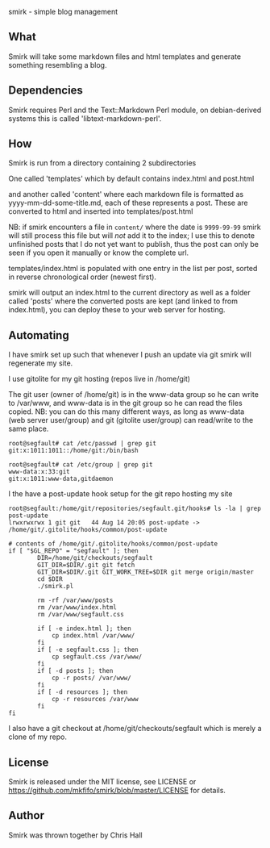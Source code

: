 smirk - simple blog management

What
----
Smirk will take some markdown files and html templates and generate something resembling a blog.

Dependencies
------------
Smirk requires Perl and the Text::Markdown Perl module, on debian-derived systems this is called 'libtext-markdown-perl'.

How
---
Smirk is run from a directory containing 2 subdirectories

One called 'templates' which by default contains index.html and post.html

and another called 'content' where each markdown file is formatted as yyyy-mm-dd-some-title.md,
each of these represents a post. These are converted to html and inserted into templates/post.html

NB: if smirk encounters a file in `content/` where the date is `9999-99-99` smirk will still process
this file but will _not_ add it to the index; I use this to denote unfinished posts that I do not yet
want to publish, thus the post can only be seen if you open it manually or know the complete url.

templates/index.html is populated with one entry in the list per post, sorted in reverse chronological
order (newest first).

smirk will output an index.html to the current directory as well as a folder called 'posts' where the
converted posts are kept (and linked to from index.html), you can deploy these to your web server for
hosting.

Automating
-----------
I have smirk set up such that whenever I push an update via git smirk will regenerate my site.

I use gitolite for my git hosting (repos live in /home/git) 

The git user (owner of /home/git) is in the www-data group so he can write to /var/www, and www-data is in the git group so he can read the files copied.
NB: you can do this many different ways, as long as www-data (web server user/group) and git (gitolite user/group) can read/write to the same place.

    root@segfault# cat /etc/passwd | grep git
    git:x:1011:1011::/home/git:/bin/bash

    root@segfault# cat /etc/group | grep git
    www-data:x:33:git
    git:x:1011:www-data,gitdaemon

I the have a post-update hook setup for the git repo hosting my site

    root@segfault:/home/git/repositories/segfault.git/hooks# ls -la | grep post-update
    lrwxrwxrwx 1 git git   44 Aug 14 20:05 post-update -> /home/git/.gitolite/hooks/common/post-update

    # contents of /home/git/.gitolite/hooks/common/post-update
    if [ "$GL_REPO" = "segfault" ]; then
            DIR=/home/git/checkouts/segfault
            GIT_DIR=$DIR/.git git fetch
            GIT_DIR=$DIR/.git GIT_WORK_TREE=$DIR git merge origin/master
            cd $DIR
            ./smirk.pl

            rm -rf /var/www/posts
            rm /var/www/index.html
            rm /var/www/segfault.css

            if [ -e index.html ]; then
                cp index.html /var/www/
            fi
            if [ -e segfault.css ]; then
                cp segfault.css /var/www/
            fi
            if [ -d posts ]; then
                cp -r posts/ /var/www/
            fi
            if [ -d resources ]; then
                cp -r resources /var/www
            fi
    fi

I also have a git checkout at /home/git/checkouts/segfault which is merely a clone of my repo.

License
-------
Smirk is released under the MIT license, see LICENSE or https://github.com/mkfifo/smirk/blob/master/LICENSE for details.


Author
------
Smirk was thrown together by Chris Hall <followingthepath at gmail d0t com>

